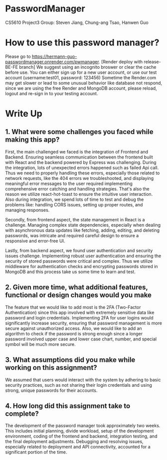 # PasswordManager
CS5610 Project3
Group: Steven Jiang, Chung-ang Tsao, Hanwen Guo

# How to use this password manager?
Please go to https://hermann-guo-passwordmanager.onrender.com/pwmanager. [Render deploy with release-BE-FE branch] We suggest using an incognito broswer or clear the cache before use. 
You can either sign up for a new user account, or use our test account (username:test01, password: 123456)
Sometime the Render.com may get slower or lead to some unusual behavior like database not respond, since we are using the free Render and MongoDB account, please reload, logout and re-sign in to your testing account.

# Write Up

## 1. What were some challenges you faced while making this app?
First, the main challenged we faced is the integration of Frontend and Backend. Ensuring seamless communication between the frontend built with React and the backend powered by Express was challenging. During the integration, lots of unexpected errors happened such as failed Api call. Thus we need to properly handling these errors, especially those related to network requests, like the 404 errors we troubleshooted, and displaying meaningful error messages to the user required implementing comprehensive error catching and handling strategies. That's also the reason we utilize react-hot-toast to ensure the intuitive user interaction. Also during integration, we spend lots of time to test and debug the problems like: handling CORS issues, setting up proper routes, and managing responses.

Secondly, from frontend aspect, the state management in React is a challenge. Managing complex state dependencies, especially when dealing with asynchronous data updates like fetching, adding, editing, and deleting passwords, was intricate and required careful design to ensure a responsive and error-free UI.

Lastly, from backend  aspect, we found user authentication and security issues challenge. Implementing robust user authentication and ensuring the security of stored passwords were critical and complex. Thus we utilize middleware for authentication checks and encrypting passwords stored in MongoDB and this process take us some time to learn and test.

## 2. Given more time, what additional features, functional or design changes would you make
The feature that we would like to add most is the 2FA (Two-Factor Authentication) since this app involved with extremely sensitive data like password and login credentials. Implementing 2FA for user logins would significantly increase security, ensuring that password management is more secure against unauthorized access.
Also, we would like to add an algorithm to check if the password is strong enough since a longer password involved upper case and lower case chart, number, and special symbol will be much more secure.

## 3. What assumptions did you make while working on this assignment?
We assumed that users would interact with the system by adhering to basic security practices, such as not sharing their login credentials and using strong, unique passwords for their accounts.

## 4. How long did this assignment take to complete?
The development of the password manager took approximately two weeks. This includes initial planning, divide workload, setup of the development environment, coding of the frontend and backend, integration testing, and the final deployment adjustments. Debugging and resolving issues, especially related to deployment and API connectivity, accounted for a significant portion of the time.
